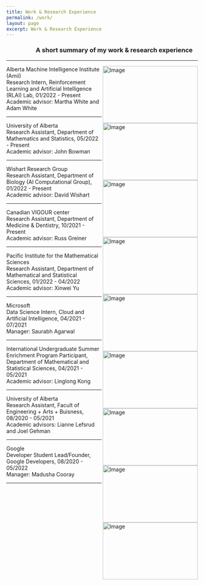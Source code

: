 ```yaml
---
title: Work & Research Experience
permalink: /work/
layout: page
excerpt: Work & Research Experience
---
```

### &nbsp; &nbsp; &nbsp; &nbsp; &nbsp;&nbsp;&nbsp; &nbsp; &nbsp; &nbsp; &nbsp; A short summary of my work & research experience
<hr>

<img align = "right" src="https://www.amii.ca/media/images/meta.2e16d0ba.fill-1370x800.jpg" alt="Image" width="250" height="150">

Alberta Machine Intelligence Institute (Amii) <br>
Research Intern, Reinforcement Learning and Artificial Intelligence (RLAI) Lab, 01/2022 - Present<br>
Academic advisor: Martha White and Adam White
<hr>

<img align = "right" src="https://www.ualberta.ca/media-library/ualberta/homepage/university-of-alberta-logo.jpg" alt="Image" width="250" height="150">

University of Alberta <br>
Research Assistant, Department of Mathematics and Statistics, 05/2022 - Present <br>
Academic advisor: John Bowman
<hr>

<img align = "right" src="https://www.wishartlab.com/system/images/W1siZiIsIjIwMjEvMDgvMTMvNGhjcTdlcDRsbV9GdWxsQ29sb3JfMTI4MHgxMDI0XzMwMGRwaV9MT0dPMl8uanBnIl0sWyJwIiwidGh1bWIiLCIyMjV4MjU1XHUwMDNlIl1d/FullColor_1280x1024_300dpi%28LOGO2%29.jpg" alt="Image" width="250" height="150">

Wishart Research Group<br>
Research Assistant, Department of Biology (AI Computational Group), 01/2022 - Present<br>
Academic advisor: David Wishart
<hr>

<img align = "right" src="https://ccs.ca/CCC/CCC2018/en/img/supporters/nivo-vigour.png" alt="Image" width="250" height="150">

Canadian VIGOUR center<br>
Research Assistant, Department of Medicine & Dentistry, 10/2021 - Present<br>
Academic advisor: Russ Greiner
<hr>

<img align = "right" src="https://artsandscience.usask.ca/news/img/2739.jpg" alt="Image" width="250" height="150">

Pacific Institute for the Mathematical Sciences<br>
Research Assistant, Department of Mathematical and Statistical Sciences, 01/2022 - 04/2022<br>
Academic advisor: Xinwei Yu
<hr>

<img align = "right" src="https://cdn.vox-cdn.com/thumbor/0pAzN6LdawcEO1pxZXy-78_VgVU=/7x0:633x417/1400x1050/filters:focal(7x0:633x417):format(jpeg)/cdn.vox-cdn.com/assets/1311169/mslogo.jpg" alt="Image" width="250" height="150">

Microsoft<br>
Data Science Intern, Cloud and Artificial Intelligence, 04/2021 - 07/2021<br>
Manager: Saurabh Agarwal
<hr>

<img align = "right" src="https://www.ualberta.ca/media-library/ualberta/homepage/university-of-alberta-logo.jpg" alt="Image" width="250" height="150">

International Undergraduate Summer Enrichment Program
Participant, Department of Mathematical and Statistical Sciences, 04/2021 - 05/2021<br>
Academic advisor: Linglong Kong
<hr>

<img align = "right" src="https://engcourses-uofa.ca/wp-content/themes/samer_custom_theme/img/Faculty_Wordmark_Standard.jpg" alt="Image" width="250" height="150">

University of Alberta <br>
Research Assistant, Facult of Engineering + Arts + Buisness, 08/2020 - 05/2021 <br>
Academic advisors: Lianne Lefsrud and Joel Gehman
<hr>
<img align = "right" src="https://cdn.vox-cdn.com/thumbor/p01ezbiuDHgRFQ-htBCd7QxaYxo=/0x105:2012x1237/1600x900/cdn.vox-cdn.com/uploads/chorus_image/image/47070706/google2.0.0.jpg" alt="Image" width="250" height="150">

Google <br>
Developer Student Lead/Founder, Google Developers, 08/2020 - 05/2022 <br>
Manager: Madusha Cooray
<hr>